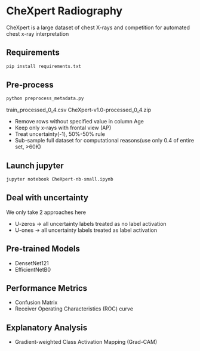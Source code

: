 # CheXpert Radiography
 CheXpert is a large dataset of chest X-rays and competition for automated chest x-ray interpretation


## Requirements

```python
pip install requirements.txt
```

## Pre-process
``` python 
python preprocess_metadata.py
```
train_processed_0_4.csv
CheXpert-v1.0-processed_0_4.zip


* Remove rows without specified value in column Age
* Keep only x-rays with frontal view (AP)
* Treat uncertainty(-1), 50%-50% rule
* Sub-sample full dataset for computational reasons(use only 0.4 of entire set, >60K)


## Launch jupyter
```python
jupyter notebook CheXpert-nb-small.ipynb
```
## Deal with uncertainty

We only take 2 approaches here

* U-zeros -> all uncertainty labels treated as no label activation
* U-ones -> all uncertainty labels treated as label activation

## Pre-trained Models

* DensetNet121
* EfficientNetB0

## Performance Metrics

* Confusion Matrix
* Receiver Operating Characteristics (ROC) curve

## Explanatory Analysis

* Gradient-weighted Class Activation Mapping (Grad-CAM)

